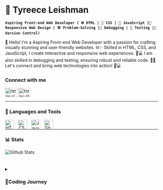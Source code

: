 # 👋 Tyreece Leishman

**`Aspiring Front-end Web Developer ( 🌐 HTML | 🎨 CSS | 🚀 JavaScript |📱 Responsive Web Design | 🛠️ Problem-Solving |🐞 Debugging | 🧪 Testing |🔧 Version Control)`**

👋 Hello! I'm a Aspiring Front-end Web Developer with a passion for crafting visually stunning and user-friendly websites. 🌐✨ Skilled in HTML, CSS, and JavaScript, I create interactive and responsive web experiences. 📱💻 I am also skilled in debugging and testing, ensuring robust and reliable code. 🧪📝 Let's connect and bring web technologies into action! 🌟💻

<h3 align="left">Connect with me</h3>
<p align="left">
<a href="https://linkedin.com/in/https://www.linkedin.com/in/tyreece-leishman/" target="blank"><img align="center" src="https://raw.githubusercontent.com/rahuldkjain/github-profile-readme-generator/master/src/images/icons/Social/linked-in-alt.svg" alt="https://www.linkedin.com/in/tyreece-leishman/" height="30" width="40" /></a>
<a href="https://www.leetcode.com/https://leetcode.com/tleishman2004/" target="blank"><img align="center" src="https://raw.githubusercontent.com/rahuldkjain/github-profile-readme-generator/master/src/images/icons/Social/leet-code.svg" alt="https://leetcode.com/tleishman2004/" height="30" width="40" /></a>
</p>
   

---

### 🧰 Languages and Tools


<img align="left" alt="HTML" width="30px" style="padding-right:10px;" src="https://cdn.jsdelivr.net/gh/devicons/devicon/icons/html5/html5-plain.svg" />
<img align="left" alt="CSS" width="30px" style="padding-right:10px;" src="https://cdn.jsdelivr.net/gh/devicons/devicon/icons/css3/css3-plain.svg" />
<img align="left" alt="JavaScript" width="30px" style="padding-right:10px;" src="https://cdn.jsdelivr.net/gh/devicons/devicon/icons/javascript/javascript-plain.svg" />
<img align="left" alt="Git" width="30px" style="padding-right:10px;" src="https://cdn.jsdelivr.net/gh/devicons/devicon/icons/git/git-original.svg" />
<br />

---

### 📊 Stats

![Github Stats](https://github-readme-stats.vercel.app/api?username=Tyreece-Leishman&theme=radical)


#

<details>
 <summary><h3>🚀Coding Journey</h3></summary>
 🚀 My coding journey started with Scratch, a website that sparked my interest for technology with its user-friendly interface.  Choosing an IT course in college deepened my interest in the industry, leading me to discover web development through freecodecamp. 💻 I've been following their curriculum, learning HTML, CSS, JavaScript, and more. 📚 The hands-on experience and real-life projects have been incredibly rewarding, fuelling my passion for web development. 🔥 From humble beginnings with Scratch to exploring the vast possibilities of coding, I am excited for the future and eager to make a positive impact in the world of technology. 🌎


